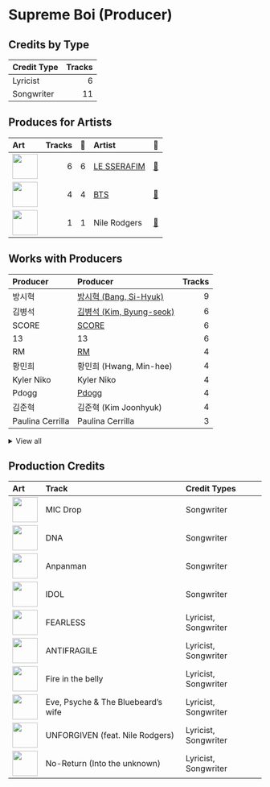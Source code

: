 # Supreme Boi (Producer)

## Credits by Type

| Credit Type | Tracks |
|:---|---:|
| Lyricist | 6 |
| Songwriter | 11 |

## Produces for Artists

| Art | Tracks | 💚 | Artist | 🔗 |
|:---|---:|---:|:---|:---|
| <img src="https://i.scdn.co/image/ab6761610000e5eb73f96bdf146d008680149954" alt="" width="50" /> | 6 | 6 | [LE SSERAFIM](../../artists/le_sserafim/overview.md) | [🔗](https://open.spotify.com/artist/4SpbR6yFEvexJuaBpgAU5p) |
| <img src="https://i.scdn.co/image/ab6761610000e5ebd642648235ebf3460d2d1f6a" alt="" width="50" /> | 4 | 4 | [BTS](../../artists/bts/overview.md) | [🔗](https://open.spotify.com/artist/3Nrfpe0tUJi4K4DXYWgMUX) |
| <img src="https://i.scdn.co/image/6511b1fe261da3b6c6b69ae2aa771cfd307a18ae" alt="" width="50" /> | 1 | 1 | Nile Rodgers | [🔗](https://open.spotify.com/artist/3yDIp0kaq9EFKe07X1X2rz) |

## Works with Producers

| Producer | Producer | Tracks |
|:---|:---|---:|
| 방시혁 | [방시혁 (Bang, Si-Hyuk)](../방시혁_(bang,_si-hyuk)/overview.md) | 9 |
| 김병석 | [김병석 (Kim, Byung-seok)](../김병석_(kim,_byung-seok)/overview.md) | 6 |
| SCORE | [SCORE](../score/overview.md) | 6 |
| 13 | 13 | 6 |
| RM | [RM](../rm/overview.md) | 4 |
| 황민희 | 황민희 (Hwang, Min-hee) | 4 |
| Kyler Niko | Kyler Niko | 4 |
| Pdogg | [Pdogg](../pdogg/overview.md) | 4 |
| 김준혁 | 김준혁 (Kim Joonhyuk) | 4 |
| Paulina Cerrilla | Paulina Cerrilla | 3 |


<details>
<summary>View all</summary>

| Producer | Producer | Tracks |
|:---|:---|---:|
| Chris Galland | Chris Galland | 3 |
| Manny Marroquin | [Manny Marroquin](../manny_marroquin/overview.md) | 3 |
| 이연수 | 이연수 (Lee, Yeon-soo) | 3 |
| SUGA | [SUGA](../suga/overview.md) | 2 |
| BENJMN | BENJMN | 2 |
| Pontus Petersson | Pontus Petersson | 2 |
| Josefin Glenmark | Josefin Glenmark | 2 |
| Arineh Karimi | Arineh Karimi | 2 |
| Nermin Harambašić | Nermin Harambašić (Harambašić, Nermin) | 2 |
| danke | [danke](../danke/overview.md) | 2 |
| Young Chance | Young Chance | 2 |
| Anne Judith Wik | Anne Judith Wik | 2 |
| Kass | Kass | 1 |
| James Reynolds | James Reynolds | 1 |
| 우민정 | 우민정 (Umin, Je-ong) | 1 |
| Bob Horn | Bob Horn | 1 |
| Nathalie Blue | Nathalie Blue | 1 |
| HUH YUNJIN | HUH YUNJIN | 1 |
| BLVSH | BLVSH | 1 |
| JARO | JARO | 1 |
| Maia Wright | Maia Wright | 1 |
| Cazzi Opeia | Cazzi Opeia | 1 |
| emmy kasai. | emmy kasai. | 1 |
| j-hope | j-hope | 1 |
| 김영현 | 김영현 (Kim, Young-hyun) | 1 |
| Nikolay Mohr | Nikolay Mohr | 1 |
| Ali Tamposi | Ali Tamposi | 1 |
| John Hanes | [John Hanes](../john_hanes/overview.md) | 1 |
| Kris Jana | Kris Jana | 1 |
| Glenda Proby | Glenda Proby | 1 |
| Charli Taft | Charli Taft | 1 |
| Max Thulin | Max Thulin | 1 |
| Jinbo | Jinbo | 1 |
| Anders Gukko | Anders Gukko | 1 |
| Shorelle | Shorelle | 1 |
| Shintaro Yasuda | Shintaro Yasuda | 1 |
| Feli Ferraro | Feli Ferraro | 1 |
| Ronnie Icon | Ronnie Icon | 1 |
| Believve | Believve | 1 |
| Destiny Rogers | Destiny Rogers | 1 |
| Isabella Lovestory | Isabella Lovestory | 1 |
| 이형석 | 이형석 (Lee, Hyung-seok) | 1 |
| Tony Maserati | [Tony Maserati](../tony_maserati/overview.md) | 1 |
| Makaila J Garcia | Makaila J Garcia | 1 |
| Belle | Belle | 1 |
| Gusten Dahlqvist | Gusten Dahlqvist | 1 |
| Daniel "Obi" Klein | Daniel "Obi" Klein | 1 |
| Duane Benjamin | Duane Benjamin | 1 |
| Roman | Roman | 1 |

</details>


## Production Credits

| Art | Track | Credit Types |
|:---|:---|:---|
| <img src="https://i.scdn.co/image/ab67616d0000b273f9a16d4b6cd94eca041f00b8" alt="" width="50" /> | MIC Drop | Songwriter |
| <img src="https://i.scdn.co/image/ab67616d0000b273829305487c8f3b96a1d955b3" alt="" width="50" /> | DNA | Songwriter |
| <img src="https://i.scdn.co/image/ab67616d0000b2738fbcf6544ff02a8959a81781" alt="" width="50" /> | Anpanman | Songwriter |
| <img src="https://i.scdn.co/image/ab67616d0000b2733825e6d4d02e4b4c0cec7e1d" alt="" width="50" /> | IDOL | Songwriter |
| <img src="https://i.scdn.co/image/ab67616d0000b2739030184114911536d5f77555" alt="" width="50" /> | FEARLESS | Lyricist, Songwriter |
| <img src="https://i.scdn.co/image/ab67616d0000b273a991995542d50a691b9ae5be" alt="" width="50" /> | ANTIFRAGILE | Lyricist, Songwriter |
| <img src="https://i.scdn.co/image/ab67616d0000b273d71fd77b89d08bc1bda219c7" alt="" width="50" /> | Fire in the belly | Lyricist, Songwriter |
| <img src="https://i.scdn.co/image/ab67616d0000b273d71fd77b89d08bc1bda219c7" alt="" width="50" /> | Eve, Psyche & The Bluebeard’s wife | Lyricist, Songwriter |
| <img src="https://i.scdn.co/image/ab67616d0000b273d71fd77b89d08bc1bda219c7" alt="" width="50" /> | UNFORGIVEN (feat. Nile Rodgers) | Lyricist, Songwriter |
| <img src="https://i.scdn.co/image/ab67616d0000b273d71fd77b89d08bc1bda219c7" alt="" width="50" /> | No-Return (Into the unknown) | Lyricist, Songwriter |